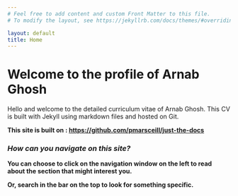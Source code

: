 ```yaml
---
# Feel free to add content and custom Front Matter to this file.
# To modify the layout, see https://jekyllrb.com/docs/themes/#overriding-theme-defaults

layout: default
title: Home 
---
```


# Welcome to the profile of Arnab Ghosh

Hello and welcome to the detailed curriculum vitae of Arnab Ghosh.
This CV is built with Jekyll using markdown files and hosted on Git.<b>

This site is built on : https://github.com/pmarsceill/just-the-docs


### _How can you navigate on this site?_

You can choose to click on the navigation window on the left to read about the section that might interest you. <b>

Or, search in the bar on the top to look for something specific.
